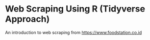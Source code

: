 # Web Scraping Using R (Tidyverse Approach)

An introduction to web scraping from https://www.foodstation.co.id
